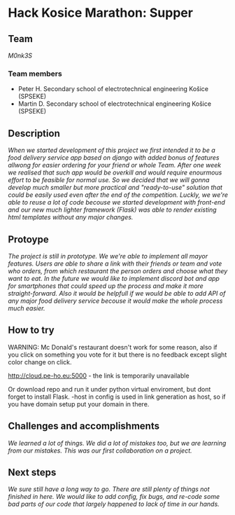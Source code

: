 # Hack Kosice Marathon: Supper

## Team

*M0nk3S*

### Team members
- Peter H. Secondary school of electrotechnical engineering Košice (SPSEKE)
- Martin D. Secondary school of electrotechnical engineering Košice (SPSEKE)

## Description

*When we started development of this project we first intended it to be a food delivery service app based on django with added bonus of features allwong for easier ordering for your friend or whole Team. After one week we realised that such app would be overkill and would require enourmous effort to be feasible for normal use. So we decided that we will gonna develop much smaller but more practical and "ready-to-use" solution that could be easily used even after the end of the competition. Luckly, we we're able to reuse a lot of code becouse we started development with front-end and our new much lighter framework (Flask) was able to render existing html templates without any major changes.*

## Protoype

*The project is still in prototype. We we're able to implement all mayor features. Users are able to share a link with their friends or team and vote who orders, from which restaurant the person orders and choose what they want to eat. In the future we would like to implement discord bot and app for smartphones that could speed up the process and make it more straight-forward. Also it would be helpfull if we would be able to add API of any major food delivery service becouse it would make the whole process much easier.*

## How to try
WARNING: Mc Donald's restaurant doesn't work for some reason, also if you click on something you vote for it but there is no feedback except slight color change on click.

http://cloud.pe-ho.eu:5000 - the link is temporarily unavailable

Or download repo and run it under python virtual enviroment, but dont forget to install Flask.
-host in config is used in link generation as host, so if you have domain setup put your domain in there.

## Challenges and accomplishments
*We learned a lot of things. We did a lot of mistakes too, but we are learning from our mistakes. This was our first collaboration on a project.*

## Next steps

*We sure still have a long way to go. There are still plenty of things not finished in here. We would like to add config, fix bugs, and re-code some bad parts of our code that largely happened to lack of time in our hands.*

